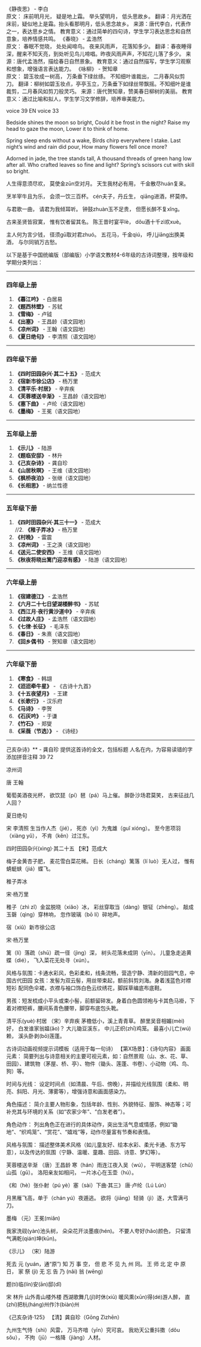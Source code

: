 
《静夜思》 - 李白  
原文：
床前明月光，
疑是地上霜。
举头望明月，
低头思故乡。
翻译：月光洒在床前，疑似地上是霜。抬头看那明月，低头思念故乡。
来源：唐代李白，代表作之一，表达思乡之情。
教育意义：通过简单的四句诗，学生学习表达思念和自然意象，培养情感共鸣。
《春晓》 - 孟浩然  
原文：
春眠不觉晓，
处处闻啼鸟。
夜来风雨声，
花落知多少。
翻译：春夜睡得深，醒来不知天亮，到处听见鸟儿啼唱。昨夜风雨声声，不知花儿落了多少。
来源：唐代孟浩然，描绘春日自然景象。
教育意义：通过自然描写，学生学习观察和想象，增强语言表达能力。
《咏柳》 - 贺知章  
原文：
碧玉妆成一树高，
万条垂下绿丝绦。
不知细叶谁裁出，
二月春风似剪刀。
翻译：柳树如碧玉妆点，亭亭玉立，万条垂下如绿丝带飘摇。不知细叶是谁裁剪，二月春风如剪刀般灵巧。
来源：唐代贺知章，赞美春日柳树的美丽。
教育意义：通过比喻和拟人，学生学习文学修辞，培养审美能力。


voice 39  EN voice 33

Bedside shines the moon so bright,
Could it be frost in the night?
Raise my head to gaze the moon,
Lower it to think of home.

Spring sleep ends without a wake,
Birds chirp everywhere I stake.
Last night’s wind and rain did pour,
How many flowers fell once more?

Adorned in jade, the tree stands tall,
A thousand threads of green hang low after all.
Who crafted leaves so fine and light?
Spring’s scissors cut with skill so bright.

人生得意须尽欢，
莫使金zūn空对月。
天生我材必有用，
千金散尽huán复来。

烹羊宰牛且为乐，
会须一饮三百杯。
cén夫子，丹丘生，
qiāng进酒，杯莫停。

与君歌一曲，
请君为我倾耳听。
钟鼓zhuàn玉不足贵，
但愿长醉不复xǐng。

古来圣贤皆寂寞，
惟有饮者留其名。
陈王昔时宴平lè，
dǒu酒十千zì欢xuè。

主人何为言少钱，
径须gū取对君zhuó。
五花马，千金qiú，
呼儿jiāng出换美酒，
与尔同销万古愁。

以下是基于中国统编版（部编版）小学语文教材4-6年级的古诗词整理，按年级和学期分类列出：

---

### **四年级上册**
1. **《暮江吟》** - 白居易  
2. **《题西林壁》** - 苏轼  
3. **《雪梅》** - 卢钺  
4. **《出塞》** - 王昌龄（语文园地）  
5. **《凉州词》** - 王翰（语文园地）  
6. **《夏日绝句》** - 李清照（语文园地）  

---

### **四年级下册**
1. **《四时田园杂兴·其二十五》** - 范成大  
2. **《宿新市徐公店》** - 杨万里  
3. **《清平乐·村居》** - 辛弃疾  
4. **《芙蓉楼送辛渐》** - 王昌龄（语文园地）  
5. **《塞下曲》** - 卢纶（语文园地）  
6. **《墨梅》** - 王冕（语文园地）  

---

### **五年级上册**
1. **《示儿》** - 陆游  
2. **《题临安邸》** - 林升  
3. **《己亥杂诗》** - 龚自珍  
4. **《山居秋暝》** - 王维（语文园地）  
5. **《枫桥夜泊》** - 张继（语文园地）  
6. **《长相思》** - 纳兰性德  

---

### **五年级下册**
1. **《四时田园杂兴·其三十一》** - 范成大  
//2. **《稚子弄冰》** - 杨万里  
3. **《村晚》** - 雷震  
4. **《凉州词》** - 王之涣（语文园地）  
5. **《送元二使安西》** - 王维（语文园地）  
6. **《秋夜将晓出篱门迎凉有感》** - 陆游（语文园地）  

---

### **六年级上册**
1. **《宿建德江》** - 孟浩然  
2. **《六月二十七日望湖楼醉书》** - 苏轼  
3. **《西江月·夜行黄沙道中》** - 辛弃疾  
4. **《过故人庄》** - 孟浩然（语文园地）  
5. **《七律·长征》** - 毛泽东  
6. **《春日》** - 朱熹（语文园地）  
7. **《回乡偶书》** - 贺知章（语文园地）  

---

### **六年级下册**
1. **《寒食》** - 韩翃  
2. **《迢迢牵牛星》** - 《古诗十九首》  
3. **《十五夜望月》** - 王建  
4. **《长歌行》** - 汉乐府  
5. **《马诗》** - 李贺  
6. **《石灰吟》** - 于谦  
7. **《竹石》** - 郑燮  
8. **《采薇（节选）》** - 《诗经》  

---

己亥杂诗》** - 龚自珍   提供这首诗的全文，包括标题 人名在内，为容易读错的字添加拼音注释  39 72

凉州词

唐 王翰

葡萄美酒夜光杯，
欲饮琵（pí）琶（pá）马上催。
醉卧沙场君莫笑，
古来征战几人回？


夏日绝句

宋 李清照
生当作人杰（jié），
死亦（yì）为鬼雄（guǐ xióng）。
至今思项羽（xiàng yǔ），
不肯（kěn）过江东。


四时田园杂兴(xìng)·其二十五
【宋】范成大

梅子金黄杏子肥，
麦花雪白菜花稀。
日长（cháng）篱落（lí luò）无人过，
惟有蜻蜓蛱（jiá）蝶飞。



稚子弄冰

宋·杨万里

稚子（zhì zǐ）金盆脱晓（xiǎo）冰，
彩丝穿取当（dàng）银钲（zhēng）。
敲成玉磬（qìng）穿林响，
忽作玻璃（bō lí）碎地声。

宿（xiǔ）新市徐公店

宋·杨万里

篱（lí）落疏（shū）疏一径（jìng）深，
树头花落未成阴（yīn）。
儿童急走追黄蝶（dié），
飞入菜花无处寻（xún）。



风格与氛围：卡通水彩风，色彩柔和，线条流畅，营造宁静、清新的田园气息，中国古代田园
女孩：发髻为双云髻，用丝带束起，额前斜剪刘海。身着浅蓝色对襟短衫 配同色伞裙，衣襟与袖口饰白色云纹绣花，脚踩草编底布底鞋。

男孩：短发梳成小平头或束小髻，前额留碎发。身着白色圆领袍与卡其色马褂，下着对襟短裤，腰间系青色腰带，脚穿布底包头靴。

清平乐(yuè)·村居 
（宋）辛弃疾
茅檐低小，溪上青青草。
醉里吴音相媚(mèi)好，
白发谁家翁媪(ǎo)？
大儿锄豆溪东，
中儿正织(zhī)鸡笼。
最喜小儿亡(wú)赖，
溪头卧剥(bō)莲蓬。


古诗词动画视频提示词模板（适用于每一句诗）
【第X场景】：《诗句内容》
画面元素：
简要列出与诗意相关的主要可视元素，如：自然景观（山、水、花、草、田园）、建筑物（茅屋、桥、亭）、物件（锄头、莲蓬、书卷）、小动物（鸡、鸟、狗）等。

时间与光线：
设定时间点（如清晨、午后、傍晚），并描绘光线氛围（柔和、明亮、斜阳、月光、薄雾等），增强诗意和画面感染力。

角色描述：
简介主要人物形象，包括年龄、性别、外貌特征、服饰、神态等；可补充其与环境的关系（如“农家少年”、“白发老者”）。

角色动作：
列出角色正在进行的具体动作，突出生活气息或情感，例如“锄地”、“织鸡笼”、“赏花”、“嬉戏”等，动作尽量富有节奏和表情。

风格与氛围：
描述整体美术风格（如儿童友好、绘本水彩、柔光卡通、东方写意），以及传达的氛围（宁静、温暖、童趣、田园、诗意、梦幻等）。

芙蓉楼送辛渐
（唐）王昌龄
寒（hán）雨连江夜入吴（wú），
平明送客楚（chǔ）山孤（gū）。
洛阳亲友如相问，
一片冰心在玉壶（hú）。

《和（hè）张仆射（pú yè）塞（sài）下曲·其三》
唐·卢纶（Lú Lún）

月黑雁飞高，单于（chán yú）夜遁逃。
欲将（jiāng）轻骑（jì）逐，大雪满弓刀。

墨梅
（元）王冕(miǎn)

我家洗砚(yàn)池头树，
朵朵花开淡墨痕(hén)。
不要人夸好(hǎo)颜色，
只留清气满乾(qián)坤(kūn)。

《示儿》
（宋）陆游

死去 元 (yuán，通“原”) 知 万 事 空，
但  悲 不 见 九 州  同。
王  师 北 定 中 原 日，
家 祭 (jì) 无 忘 告 乃 (nǎi) 翁 (wēng)


题(tí)临(lín)安(ān)邸(dǐ)

宋 林升
山外青山楼外楼
西湖歌舞几(jǐ)时休(xiū)
暖风熏(xūn)得(dé)游人醉，
直(zhí)把杭(háng)州作汴(biàn)州


《己亥杂诗·125》
【清】龚自珍（Gōng Zìzhēn）

九州生气恃（shì）风雷，
万马齐喑（yīn）究可哀。
我劝天公重抖擞（dǒu sǒu），
不拘（jū）一格降（jiàng）人材。